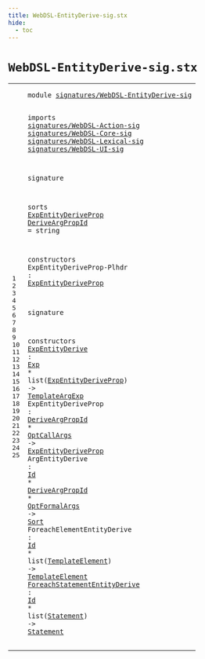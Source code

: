 ```yaml
---
title: WebDSL-EntityDerive-sig.stx
hide:
  - toc
---
```


# `WebDSL-EntityDerive-sig.stx`



[pdmosses/webdsl-statix/webdslstatix/src-gen/statix/signatures/WebDSL-EntityDerive-sig.stx]: https://github.com/pdmosses/webdsl-statix/blob/master/webdslstatix/src-gen/statix/signatures/WebDSL-EntityDerive-sig.stx "The source file on GitHub"

<div class="stx"><table class="highlighttable"><tbody><tr><td class="linenos"><div class="linenodiv"><pre><span></span>1
2
3
4
5
6
7
8
9
10
11
12
13
14
15
16
17
18
19
20
21
22
23
24
25
</pre></div></td>
<td class="code"><pre><code><span class="keyword">module</span> <a href="../webdsl-statix-sig.stx#signatures/WebDSL-EntityDerive-sig_315_349" id="signatures/WebDSL-EntityDerive-sig_7_41" title="Referenced at ../webdsl-statix-sig.stx line 12">signatures/WebDSL-EntityDerive-sig</a>

<span class="keyword">imports</span>
  <a href="../WebDSL-Action-sig.stx#signatures/WebDSL-Action-sig_7_35" id="signatures/WebDSL-Action-sig_53_81" title="Defined at ../WebDSL-Action-sig.stx line 1">signatures/WebDSL-Action-sig</a>
  <a href="../WebDSL-Core-sig.stx#signatures/WebDSL-Core-sig_7_33" id="signatures/WebDSL-Core-sig_84_110" title="Defined at ../WebDSL-Core-sig.stx line 1">signatures/WebDSL-Core-sig</a>
  <a href="../WebDSL-Lexical-sig.stx#signatures/WebDSL-Lexical-sig_7_36" id="signatures/WebDSL-Lexical-sig_113_142" title="Defined at ../WebDSL-Lexical-sig.stx line 1">signatures/WebDSL-Lexical-sig</a>
  <a href="../WebDSL-UI-sig.stx#signatures/WebDSL-UI-sig_7_31" id="signatures/WebDSL-UI-sig_145_169" title="Defined at ../WebDSL-UI-sig.stx line 1">signatures/WebDSL-UI-sig</a>

<span class="keyword">signature</span>

  <span class="keyword">sorts</span>
    <a href="#ExpEntityDeriveProp_291_310" id="ExpEntityDeriveProp_194_213" title="Referenced at line 16, 21, 22">ExpEntityDeriveProp</a>
    <a href="#DeriveArgPropId_436_451" id="DeriveArgPropId_218_233" title="Referenced at line 22, 23">DeriveArgPropId</a> = <span class="keyword">string</span>

  <span class="keyword">constructors</span>
    <span id="ExpEntityDeriveProp-Plhdr_263_288" title="Not referenced locally, nor via imports">ExpEntityDeriveProp-Plhdr</span> : <a href="#ExpEntityDeriveProp_194_213" id="ExpEntityDeriveProp_291_310" title="Defined at line 12">ExpEntityDeriveProp</a>

<span class="keyword">signature</span>

  <span class="keyword">constructors</span>
    <a href="../../../../trans/static-semantics/ui/template-calls.stx#ExpEntityDerive_2218_2233" id="ExpEntityDerive_342_357" title="Referenced at ../../../../trans/static-semantics/ui/template-calls.stx line 51">ExpEntityDerive</a> : <a href="../WebDSL-Action-sig.stx#Exp_404_407" id="Exp_360_363" title="Defined at ../WebDSL-Action-sig.stx line 25">Exp</a> * <span class="keyword">list</span>(<a href="#ExpEntityDeriveProp_194_213" id="ExpEntityDeriveProp_371_390" title="Defined at line 12">ExpEntityDeriveProp</a>) -&gt; <a href="../WebDSL-UI-sig.stx#TemplateArgExp_343_357" id="TemplateArgExp_395_409" title="Defined at ../WebDSL-UI-sig.stx line 20">TemplateArgExp</a>
    <span id="ExpEntityDeriveProp_414_433" title="Not referenced locally, nor via imports">ExpEntityDeriveProp</span> : <a href="#DeriveArgPropId_218_233" id="DeriveArgPropId_436_451" title="Defined at line 13">DeriveArgPropId</a> * <a href="../WebDSL-Core-sig.stx#OptCallArgs_264_275" id="OptCallArgs_454_465" title="Defined at ../WebDSL-Core-sig.stx line 16">OptCallArgs</a> -&gt; <a href="#ExpEntityDeriveProp_194_213" id="ExpEntityDeriveProp_469_488" title="Defined at line 12">ExpEntityDeriveProp</a>
    <span id="ArgEntityDerive_493_508" title="Not referenced locally, nor via imports">ArgEntityDerive</span> : <a href="../WebDSL-Lexical-sig.stx#Id_194_196" id="Id_511_513" title="Defined at ../WebDSL-Lexical-sig.stx line 14">Id</a> * <a href="#DeriveArgPropId_218_233" id="DeriveArgPropId_516_531" title="Defined at line 13">DeriveArgPropId</a> * <a href="../WebDSL-Core-sig.stx#OptFormalArgs_178_191" id="OptFormalArgs_534_547" title="Defined at ../WebDSL-Core-sig.stx line 12">OptFormalArgs</a> -&gt; <a href="../WebDSL-Core-sig.stx#Sort_280_284" id="Sort_551_555" title="Defined at ../WebDSL-Core-sig.stx line 17">Sort</a>
    <span id="ForeachElementEntityDerive_560_586" title="Not referenced locally, nor via imports">ForeachElementEntityDerive</span> : <a href="../WebDSL-Lexical-sig.stx#Id_194_196" id="Id_589_591" title="Defined at ../WebDSL-Lexical-sig.stx line 14">Id</a> * <span class="keyword">list</span>(<a href="../WebDSL-UI-sig.stx#TemplateElement_256_271" id="TemplateElement_599_614" title="Defined at ../WebDSL-UI-sig.stx line 15">TemplateElement</a>) -&gt; <a href="../WebDSL-UI-sig.stx#TemplateElement_256_271" id="TemplateElement_619_634" title="Defined at ../WebDSL-UI-sig.stx line 15">TemplateElement</a>
    <a href="../../../../trans/static-semantics/webdsl-entities.stx#ForeachStatementEntityDerive_382_410" id="ForeachStatementEntityDerive_639_667" title="Referenced at ../../../../trans/static-semantics/webdsl-entities.stx line 18">ForeachStatementEntityDerive</a> : <a href="../WebDSL-Lexical-sig.stx#Id_194_196" id="Id_670_672" title="Defined at ../WebDSL-Lexical-sig.stx line 14">Id</a> * <span class="keyword">list</span>(<a href="../WebDSL-Core-sig.stx#Statement_350_359" id="Statement_680_689" title="Defined at ../WebDSL-Core-sig.stx line 23">Statement</a>) -&gt; <a href="../WebDSL-Core-sig.stx#Statement_350_359" id="Statement_694_703" title="Defined at ../WebDSL-Core-sig.stx line 23">Statement</a>
</code></pre></td></tr></tbody></table></div>